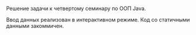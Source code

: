 Решение задачи к четвертому семинару по ООП Java.

Ввод данных реализован в интерактивном режиме. Код со статичными данными закоммичен.
